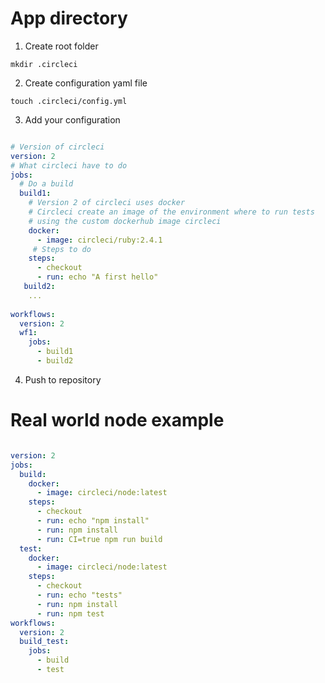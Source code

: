 # App directory

1. Create root folder

```
mkdir .circleci
```

2. Create configuration yaml file

```
touch .circleci/config.yml
```

3. Add your configuration

```yml

# Version of circleci
version: 2
# What circleci have to do
jobs:
  # Do a build
  build1:
    # Version 2 of circleci uses docker
    # Circleci create an image of the environment where to run tests
    # using the custom dockerhub image circleci
    docker:
      - image: circleci/ruby:2.4.1
     # Steps to do
    steps:
      - checkout
      - run: echo "A first hello"
   build2:
    ...
  
workflows:
  version: 2
  wf1:
    jobs:
      - build1
      - build2
```

4. Push to repository


# Real world node example

```yml

version: 2
jobs:
  build:
    docker:
      - image: circleci/node:latest
    steps:
      - checkout
      - run: echo "npm install"
      - run: npm install
      - run: CI=true npm run build
  test:
    docker:
      - image: circleci/node:latest
    steps:
      - checkout
      - run: echo "tests"
      - run: npm install
      - run: npm test
workflows:
  version: 2
  build_test:
    jobs:
      - build
      - test
        
```
